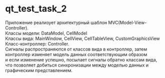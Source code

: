 # qt_test_task_2
Приложение реализует архитектурный шаблон MVC(Model-View-Controller).\
Классы модели: DataModel, CellModel\
Классы вида: MainWindow, CellView, CellTableView, CustomGraphicsView\
Класс-контроллер: Controller.\
Сигналы распространяются от классов вида в контроллер, затем контроллер изменяет модель данных соответствующим образом\
и если изменение успешно, посылает сигналы обратно классам вида, что позволяет добиться синхронизации между моделью данных и графическим представлением.
